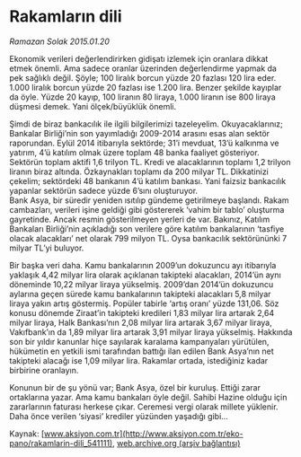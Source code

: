 # Rakamların dili

*Ramazan Solak 2015.01.20*

<div class="pNewsDetailMainContent" itemprop="articleBody">
 <p>
  Ekonomik verileri değerlendirirken gidişatı izlemek için oranlara dikkat etmek önemli. Ama sadece oranlar üzerinden değerlendirme yapmak da pek sağlıklı değil. Şöyle; 100 liralık borcun yüzde 20 fazlası 120 lira eder. 1.000 liralık borcun yüzde 20 fazlası ise 1.200 lira. Benzer şekilde kayıplar da öyle. Yüzde 20 kayıp, 100 liranın 80 liraya, 1.000 liranın ise 800 liraya düşmesi demek. Yani ölçek/büyüklük önemli.
 </p>
 <p>
  Şimdi de biraz bankacılık ile ilgili bilgilerimizi tazeleyelim. Okuyacaklarınız; Bankalar Birliği’nin son yayımladığı 2009-2014 arasını esas alan sektör raporundan. Eylül 2014 itibarıyla sektörde; 31’i mevduat, 13’ü kalkınma ve yatırım, 4’ü katılım olmak üzere toplam 48 banka faaliyet gösteriyor. Sektörün toplam aktifi 1,6 trilyon TL. Kredi ve alacaklarının toplamı 1,2 trilyon liranın biraz altında. Özkaynakları toplamı da 200 milyar TL. Dikkatinizi çekelim; sektördeki 48 bankanın 4’ü katılım bankası. Yani faizsiz bankacılık yapanlar sektörün sadece yüzde 6’sını oluşturuyor.
  <br>
   Bank Asya, bir süredir yeniden ısıtılıp gündeme getirilmeye başlandı. Rakam cambazları, verileri işine geldiği gibi göstererek ‘vahim bir tablo’ oluşturma gayretinde. Ancak resmin gösterilmeyen yerleri de var. Bakınız, Katılım Bankaları Birliği’nin açıkladığı son verilere göre katılım bankalarının ‘tasfiye olacak alacakları’ net olarak 799 milyon TL. Oysa bankacılık sektörününki 7 milyar TL’yi buluyor.
  </br>
 </p>
 <p>
  Bir başka veri daha. Kamu bankalarının 2009’un dokuzuncu ayı itibarıyla yaklaşık 4,42 milyar lira olarak açıklanan takipteki alacakları, 2014’ün aynı döneminde 10,22 milyar liraya yükselmiş. 2009’dan 2014’ün dokuzuncu aylarına geçen sürede kamu bankalarının takipteki alacakları 5,8 milyar liraya yakın artış göstermiş. Popüler tabirle ‘artış oranı’ yüzde 131,06. Söz konusu dönemde Ziraat’in takipteki kredileri 1,83 milyar lira artarak 2,64 milyar liraya, Halk Bankası’nın 2,08 milyar lira artarak 3,67 milyar liraya, Vakıfbank’ın da 1,89 milyar lira artarak 3,91 milyar liraya yükselmiş. Hakkında son bir yıldır kanunlar hiçe sayılarak karalama kampanyaları yürütülen, hükümetin en yetkili ismi tarafından battığı ilan edilen Bank Asya’nın net takipteki alacağı ise 1,09 milyar lira. Rakamlar ortada, istediğiniz kadar birbirine oranlayın.
 </p>
 <p>
  Konunun bir de şu yönü var; Bank Asya, özel bir kuruluş. Ettiği zarar ortaklarına yazar. Ama kamu bankaları öyle değil. Sahibi Hazine olduğu için zararlarının faturası herkese çıkar. Ceremesi vergi olarak millete yüklenir. Daha önce verilen ‘siyasi’ krediler yüzünden yaşadığı gibi...
 </p>
</div>


Kaynak: [www.aksiyon.com.tr](http://www.aksiyon.com.tr/eko-pano/rakamlarin-dili_541111), [web.archive.org (arşiv bağlantısı)](http://web.archive.org/web/20150726021948/http://www.aksiyon.com.tr/eko-pano/rakamlarin-dili_541111)
